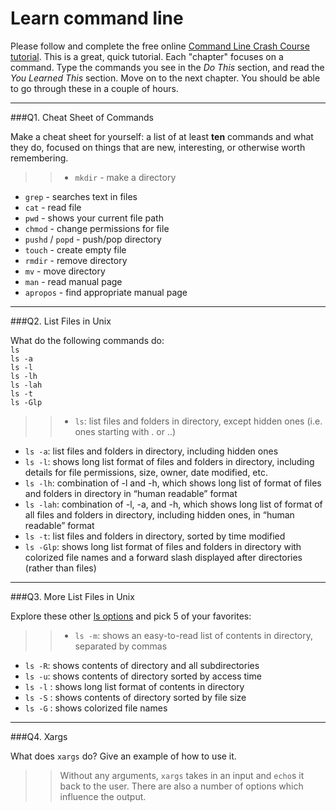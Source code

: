 # Learn command line

Please follow and complete the free online [Command Line Crash Course
tutorial](http://cli.learncodethehardway.org/book/). This is a great,
quick tutorial. Each "chapter" focuses on a command. Type the commands
you see in the _Do This_ section, and read the _You Learned This_
section. Move on to the next chapter. You should be able to go through
these in a couple of hours.

---

###Q1.  Cheat Sheet of Commands  

Make a cheat sheet for yourself: a list of at least **ten** commands and what they do, focused on things that are new, interesting, or otherwise worth remembering.

> > * `mkdir` - make a directory
* `grep` - searches text in files
* `cat` - read file
* `pwd` - shows your current file path
* `chmod` - change permissions for file
* `pushd` / `popd` - push/pop directory
* `touch` - create empty file
* `rmdir` - remove directory
* `mv` - move directory
* `man` - read manual page
* `apropos` - find appropriate manual page

---

###Q2.  List Files in Unix   

What do the following commands do:  
`ls`  
`ls -a`  
`ls -l`  
`ls -lh`  
`ls -lah`  
`ls -t`  
`ls -Glp`  

> > * `ls`: list files and folders in directory, except hidden ones (i.e. ones starting with . or ..)
* `ls -a`: list files and folders in directory, including hidden ones 
* `ls -l`: shows long list format of files and folders in directory, including details for file permissions, size, owner, date modified, etc.
* `ls -lh`: combination of -l and -h, which shows long list of format of files and folders in directory in “human readable” format
* `ls -lah`: combination of -l, -a, and -h, which shows long list of format of all files and folders in directory, including hidden ones, in “human readable” format
* `ls -t`: list files and folders in directory, sorted by time modified
* `ls -Glp`: shows long list format of files and folders in directory with colorized file names and a forward slash displayed after directories (rather than files)

---

###Q3.  More List Files in Unix  

Explore these other [ls options](http://www.techonthenet.com/unix/basic/ls.php) and pick 5 of your favorites:

> > * `ls -m`: shows an easy-to-read list of contents in directory, separated by commas
* `ls -R`: shows contents of directory and all subdirectories
* `ls -u`: shows contents of directory sorted by access time
* `ls -l` : shows long list format of contents in directory
* `ls -S` : shows contents of directory sorted by file size
* `ls -G` : shows colorized file names

---

###Q4.  Xargs   

What does `xargs` do? Give an example of how to use it.

> > Without any arguments, `xargs` takes in an input and `echo`s it back to the user. There are also a number of options which influence the output.

 


